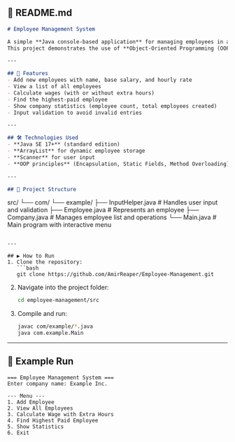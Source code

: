 ## 📄 README.md

```markdown
# Employee Management System

A simple **Java console-based application** for managing employees in a company.  
This project demonstrates the use of **Object-Oriented Programming (OOP)** concepts such as encapsulation, abstraction, and static fields, along with user input validation.

---

## 🚀 Features
- Add new employees with name, base salary, and hourly rate
- View a list of all employees
- Calculate wages (with or without extra hours)
- Find the highest-paid employee
- Show company statistics (employee count, total employees created)
- Input validation to avoid invalid entries

---

## 🛠️ Technologies Used
- **Java SE 17+** (standard edition)
- **ArrayList** for dynamic employee storage
- **Scanner** for user input
- **OOP principles** (Encapsulation, Static Fields, Method Overloading)

---

## 📂 Project Structure
```

src/
└── com/
└── example/
├── InputHelper.java   # Handles user input and validation
├── Employee.java      # Represents an employee
├── Company.java       # Manages employee list and operations
└── Main.java          # Main program with interactive menu

````

---

## ▶️ How to Run
1. Clone the repository:
   ```bash
   git clone https://github.com/AmirReaper/Employee-Management.git
````

2. Navigate into the project folder:

   ```bash
   cd employee-management/src
   ```

3. Compile and run:

   ```bash
   javac com/example/*.java
   java com.example.Main
   ```

---

## 📸 Example Run

```
=== Employee Management System ===
Enter company name: Example Inc.

--- Menu ---
1. Add Employee
2. View All Employees
3. Calculate Wage with Extra Hours
4. Find Highest Paid Employee
5. Show Statistics
6. Exit
```
